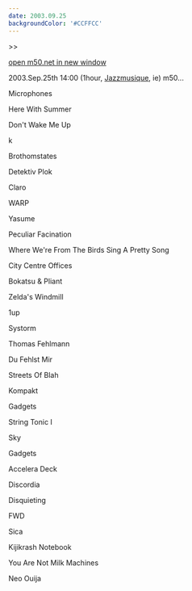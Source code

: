 ```yaml
---
date: 2003.09.25
backgroundColor: '#CCFFCC'
---
```


\>>

[open m50.net in new window](http://m50.net/)

2003.Sep.25th 14:00 (1hour, [Jazzmusique](http://www.netmusique.com/), ie) m50...

Microphones

Here With Summer

Don't Wake Me Up

k

Brothomstates

Detektiv Plok

Claro

WARP

Yasume

Peculiar Facination

Where We're From The Birds Sing A Pretty Song

City Centre Offices

Bokatsu & Pliant

Zelda's Windmill

1up

Systorm

Thomas Fehlmann

Du Fehlst Mir

Streets Of Blah

Kompakt

Gadgets

String Tonic I

Sky

Gadgets

Accelera Deck

Discordia

Disquieting

FWD

Sica

Kijikrash Notebook

You Are Not Milk Machines

Neo Ouija